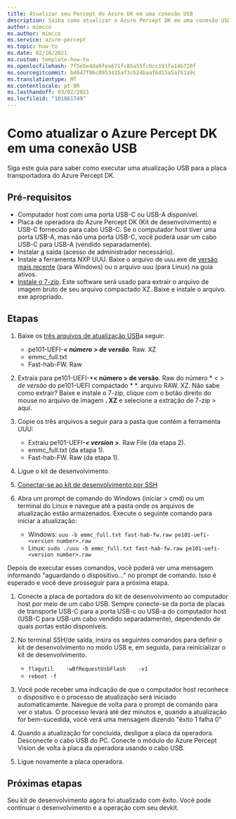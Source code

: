 ```yaml
---
title: Atualizar seu Percept do Azure DK em uma conexão USB
description: Saiba como atualizar o Azure Percept DK em uma conexão USB
author: mimcco
ms.author: mimcco
ms.service: azure-percept
ms.topic: how-to
ms.date: 02/18/2021
ms.custom: template-how-to
ms.openlocfilehash: 7f5e5e4da9fea671fc85a55fc8cc191fa14b720f
ms.sourcegitcommit: b4647f06c0953435af3cb24baaf6d15a5a761a9c
ms.translationtype: MT
ms.contentlocale: pt-BR
ms.lasthandoff: 03/02/2021
ms.locfileid: "101661749"
---
```

# <a name="how-to-update-azure-percept-dk-over-a-usb-connection"></a>Como atualizar o Azure Percept DK em uma conexão USB

Siga este guia para saber como executar uma atualização USB para a placa transportadora do Azure Percept DK.

## <a name="prerequisites"></a>Pré-requisitos
- Computador host com uma porta USB-C ou USB-A disponível.
- Placa de operadora do Azure Percept DK (Kit de desenvolvimento) e USB-C fornecido para cabo USB-C. Se o computador host tiver uma porta USB-A, mas não uma porta USB-C, você poderá usar um cabo USB-C para USB-A (vendido separadamente).
- Instalar [a](https://www.chiark.greenend.org.uk/~sgtatham/putty/latest.html) saída (acesso de administrador necessário).
- Instale a ferramenta NXP UUU. Baixe o arquivo de uuu.exe de [versão mais recente](https://github.com/NXPmicro/mfgtools/releases) (para Windows) ou o arquivo uuu (para Linux) na guia ativos.
- [Instale o 7-zip](https://www.7-zip.org/). Este software será usado para extrair o arquivo de imagem bruto de seu arquivo compactado XZ. Baixe e instale o arquivo. exe apropriado.

## <a name="steps"></a>Etapas
1.  Baixe os [três arquivos de atualização USB](https://go.microsoft.com/fwlink/?linkid=2155734)a seguir:
    - pe101-UEFI-***&lt; número &gt; de versão***. Raw. XZ
    - emmc_full.txt
    - Fast-hab-FW. Raw
 
1. Extraia para pe101-UEFI-***&lt; número &gt; de versão**. Raw do número * _&lt; &gt; de versão_ do pe101-UEFI compactado * *. arquivo RAW. XZ. Não sabe como extrair? Baixe e instale o 7-zip, clique com o botão direito do mouse no arquivo de imagem **. XZ** e selecione a extração de 7-zip &gt; aqui.

1. Copie os três arquivos a seguir para a pasta que contém a ferramenta UUU:
    - Extraiu pe101-UEFI-***&lt; version &gt;***. Raw File (da etapa 2).
    - emmc_full.txt (da etapa 1).
    - Fast-hab-FW. Raw (da etapa 1).
 
1. Ligue o kit de desenvolvimento.
1. [Conectar-se ao kit de desenvolvimento por SSH](./how-to-ssh-into-percept-dk.md)
1. Abra um prompt de comando do Windows (iniciar &gt; cmd) ou um terminal do Linux e navegue até a pasta onde os arquivos de atualização estão armazenados. Execute o seguinte comando para iniciar a atualização:
    - Windows: ```uuu -b emmc_full.txt fast-hab-fw.raw pe101-uefi-<version number>.raw```
    - Linux: ```sudo ./uuu -b emmc_full.txt fast-hab-fw.raw pe101-uefi-<version number>.raw```
    
Depois de executar esses comandos, você poderá ver uma mensagem informando "aguardando o dispositivo..." no prompt de comando. Isso é esperado e você deve prosseguir para a próxima etapa.
    
1. Conecte a placa de portadora do kit de desenvolvimento ao computador host por meio de um cabo USB. Sempre conecte-se da porta de placas de transporte USB-C para a porta USB-c ou USB-a do computador host (USB-C para USB-um cabo vendido separadamente), dependendo de quais portas estão disponíveis. 
 
1. No terminal SSH/de saída, insira os seguintes comandos para definir o kit de desenvolvimento no modo USB e, em seguida, para reinicializar o kit de desenvolvimento.
    - ```flagutil    -wBfRequestUsbFlash    -v1```
    - ```reboot -f```
 
1. Você pode receber uma indicação de que o computador host reconhece o dispositivo e o processo de atualização será iniciado automaticamente. Navegue de volta para o prompt de comando para ver o status. O processo levará até dez minutos e, quando a atualização for bem-sucedida, você verá uma mensagem dizendo "êxito 1 falha 0"
 
1. Quando a atualização for concluída, desligue a placa da operadora. Desconecte o cabo USB do PC.  Conecte o módulo do Azure Percept Vision de volta à placa da operadora usando o cabo USB.

1. Ligue novamente a placa operadora.

## <a name="next-steps"></a>Próximas etapas

Seu kit de desenvolvimento agora foi atualizado com êxito. Você pode continuar o desenvolvimento e a operação com seu devkit.